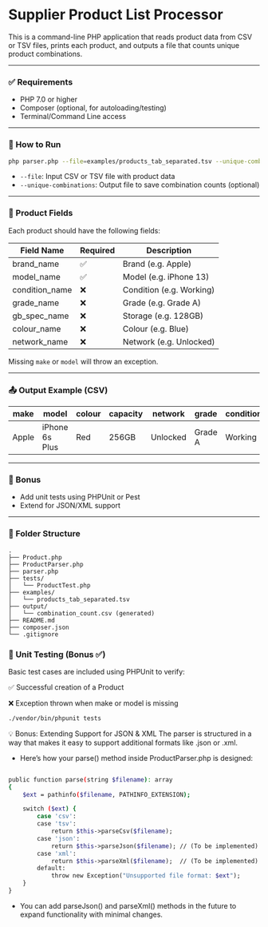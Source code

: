 # Supplier Product List Processor

This is a command-line PHP application that reads product data from CSV or TSV files, prints each product, and outputs a file that counts unique product combinations.

---

### ✅ Requirements

- PHP 7.0 or higher
- Composer (optional, for autoloading/testing)
- Terminal/Command Line access

---

### 🚀 How to Run

```bash
php parser.php --file=examples/products_tab_separated.tsv --unique-combinations=output/combination_count.csv
```

- `--file`: Input CSV or TSV file with product data
- `--unique-combinations`: Output file to save combination counts (optional)

---

### 🧱 Product Fields

Each product should have the following fields:

| Field Name      | Required | Description              |
| --------------- | -------- | ------------------------ |
| brand\_name     | ✅        | Brand (e.g. Apple)       |
| model\_name     | ✅        | Model (e.g. iPhone 13)   |
| condition\_name | ❌        | Condition (e.g. Working) |
| grade\_name     | ❌        | Grade (e.g. Grade A)     |
| gb\_spec\_name  | ❌        | Storage (e.g. 128GB)     |
| colour\_name    | ❌        | Colour (e.g. Blue)       |
| network\_name   | ❌        | Network (e.g. Unlocked)  |


Missing `make` or `model` will throw an exception.

---

### 📤 Output Example (CSV)

| make  | model          | colour | capacity | network  | grade   | condition | count |
| ----- | -------------- | ------ | -------- | -------- | ------- | --------- | ----- |
| Apple | iPhone 6s Plus | Red    | 256GB    | Unlocked | Grade A | Working   | 129   |

---

### 🧪 Bonus

- Add unit tests using PHPUnit or Pest
- Extend for JSON/XML support

---

### 📂 Folder Structure

```
.
├── Product.php
├── ProductParser.php
├── parser.php
├── tests/
│   └── ProductTest.php
├── examples/
│   └── products_tab_separated.tsv
├── output/
│   └── combination_count.csv (generated)
├── README.md
├── composer.json
└── .gitignore

```

### 🧪 Unit Testing (Bonus ✅)
Basic test cases are included using PHPUnit to verify:

✅ Successful creation of a Product

❌ Exception thrown when make or model is missing

```bash
./vendor/bin/phpunit tests

```

💡 Bonus: Extending Support for JSON & XML
The parser is structured in a way that makes it easy to support additional formats like .json or .xml.

- Here’s how your parse() method inside ProductParser.php is designed:

```bash

public function parse(string $filename): array
{
    $ext = pathinfo($filename, PATHINFO_EXTENSION);

    switch ($ext) {
        case 'csv':
        case 'tsv':
            return $this->parseCsv($filename);
        case 'json':
            return $this->parseJson($filename); // (To be implemented)
        case 'xml':
            return $this->parseXml($filename);  // (To be implemented)
        default:
            throw new Exception("Unsupported file format: $ext");
    }
}

```
- You can add parseJson() and parseXml() methods in the future to expand functionality with minimal changes.